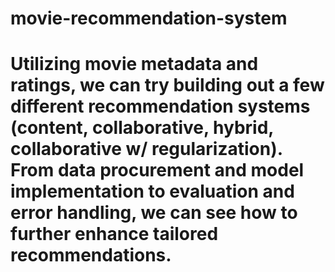 # movie-recommendation-system
# Utilizing movie metadata and ratings, we can try building out a few different recommendation systems (content, collaborative, hybrid, collaborative w/ regularization). From data procurement and model implementation to evaluation and error handling, we can see how to further enhance tailored recommendations.
